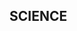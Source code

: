 <link rel="icon" href="https://actwu.github.io/study/src/favicon.svg" sizes="any" type="image/svg+xml" />

<bg></bg>
<link rel="stylesheet"
href="https://actwu.github.io/Web-Dev/mdfutr.css"/>

## SCIENCE

